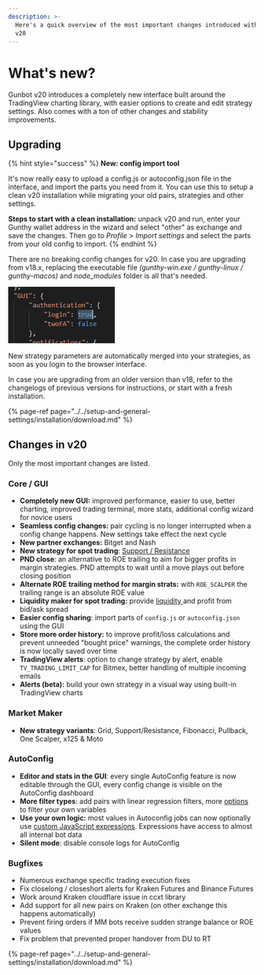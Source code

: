 ```yaml
---
description: >-
  Here's a quick overview of the most important changes introduced with Gunbot
  v20
---
```


# What's new?

Gunbot v20 introduces a completely new interface built around the TradingView charting library, with easier options to create and edit strategy settings. Also comes with a ton of other changes and stability improvements.

## **Upgrading**

{% hint style="success" %}
**New: config import tool**

It's now really easy to upload a config.js or autoconfig.json file in the interface, and import the parts you need from it. You can use this to setup a clean v20 installation while migrating your old pairs, strategies and other settings.  
  
**Steps to start with a clean installation:** unpack v20 and run, enter your Gunthy wallet address in the wizard and select "other" as exchange and save the changes. Then go to _Profile_ &gt; _Import settings_ and select the parts from your old config to import.
{% endhint %}

There are no breaking config changes for v20. In case you are upgrading from v18.x, replacing the executable file _\(gunthy-win.exe / gunthy-linux / gunthy-macos\)_ and _node\_modules_ folder is all that's needed.

![The GUI requires that password authentication is enabled in config.js. Set it like this.](../../.gitbook/assets/image%20%2874%29.png)

New strategy parameters are automatically merged into your strategies, as soon as you login to the browser interface.

In case you are upgrading from an older version than v18, refer to the changelogs of previous versions for instructions, or start with a fresh installation.

{% page-ref page="../../setup-and-general-settings/installation/download.md" %}

## Changes in v20

Only the most important changes are listed.

### Core / GUI

* **Completely new GUI:** improved performance, easier to use, better charting, improved trading terminal, more stats, additional config wizard for novice users
* **Seamless config changes:** pair cycling is no longer interrupted when a config change happens. New settings take effect the next cycle
* **New partner exchanges:** Bitget and Nash
* **New strategy for spot trading**: [Support / Resistance](../../trading-strategy-options/regular-strategies-spot-trading/support-resistance.md)
* **PND close**: an alternative to ROE trailing to aim for bigger profits in margin strategies. PND attempts to wait until a move plays out before closing position
* **Alternate ROE trailing method  for margin strats:** with `ROE_SCALPER` the trailing range is an absolute ROE value
* **Liquidity maker for spot trading:** provide [liquidity ](../../trading-strategy-options/misc-settings.md#liquidity-maker)and profit from bid/ask spread
* **Easier config sharing**: import parts of `config.js` or `autoconfig.json` using the GUI
* **Store more order history:** to improve profit/loss calculations and prevent unneeded "bought price" warnings, the complete order history is now locally saved over time 
* **TradingView alerts**: option to change strategy by alert, enable `TV_TRADING_LIMIT_CAP` for Bitmex, better handling of multiple incoming emails
* **Alerts \(beta\):** build your own strategy in a visual way using built-in TradingView charts

### Market Maker

* **New strategy variants**: Grid, Support/Resistance, Fibonacci, Pullback, One Scalper, x125 & Moto

### AutoConfig

* **Editor and stats in the GUI**: every single AutoConfig feature is now editable through the GUI, every config change is visible on the AutoConfig dashboard
* **More filter types**: add pairs with linear regression filters, more [options ](../../how-to-work-with-gunbot/extras/autoconfig.md#generic-filters)to filter your own variables
* **Use your own logic:** most values in Autoconfig jobs can now optionally use [custom JavaScript expressions](../../how-to-work-with-gunbot/extras/autoconfig.md#calculated-config-values-and-custom-filters). Expressions have access to almost all internal bot data
* **Silent mode**: disable console logs for AutoConfig

### Bugfixes

* Numerous exchange specific trading execution fixes
* Fix closelong / closeshort alerts for Kraken Futures and Binance Futures
* Work around Kraken cloudflare issue in ccxt library
* Add support for all new pairs on Kraken \(on other exchange this happens automatically\)
* Prevent firing orders if MM bots receive sudden strange balance or ROE values
* Fix problem that prevented proper handover from DU to RT

{% page-ref page="../../setup-and-general-settings/installation/download.md" %}

